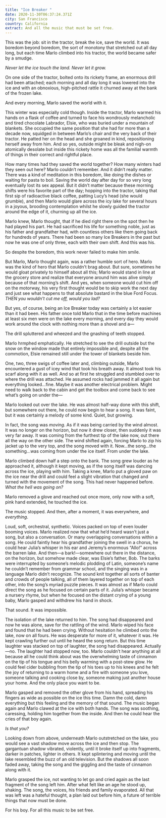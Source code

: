 ```yaml
---
title: "Ice Breaker "
date: 2020-11-30T06:37:24.371Z
city: San Francisco
country: California
extract: And all the music that must be set free.
---
```

This was the job: sit in the tractor, break the ice, save the world. It was boredom beyond boredom, the sort of monotony that stretched out all day long, but each time Marlo climbed into his tractor, the world became safer by a smudge. 

_Never let the ice touch the land. Never let it grow._

On one side of the tractor, bolted onto its rickety frame, an enormous drill had been attached; each morning and all day long it was lowered into the ice and with an obnoxious, high-pitched rattle it churned away at the bank of the frozen lake. 

And every morning, Marlo saved the world with it. 

This winter was especially cold though. Inside the tractor, Marlo warmed his hands on a flask of coffee and turned to face his  wondrously melancholic and tired chocolate Labrador, Elsie, who was buried under a mountain of blankets. She occupied the same position that she had for more than a decade now, squidged in between Marlo’s chair and the very back of their tractor. He patted her on the head and she groaned in kind, repositioning herself away from him. And so yes, outside might be bleak and nigh-on atomically desolate but inside this rickety home was all the familial warmth of things in their correct and rightful place. 

How many times had they saved the world together? How many winters had they seen out here? Marlo couldn’t remember. And it didn’t really matter. There was a kind of meditation in this boredom, like doing the dishes or waiting for pasta to boil. Saving the world day after day for so very long eventually lost its sex appeal. But it didn’t matter because these morning shifts were his favorite part of the day; hopping into the tractor, taking that first sip of radioactive black coffee, patting Lucy’s head (she would grumble), and then Marlo would glare across the icy lake for several hours in a joyous, brooding contemplation whilst he slowly guided the tractor around the edge of it, churning up all the ice.

Marlo knew, Marlo thought, that if he died right there on the spot then he had played his part. He had sacrificed his life for something noble, just as his father and grandfather had, with countless others like them going back for hundreds of years. There had been so many Ice Breakers in the past but now he was one of only three, each with their own shift. And this was his.

So despite the boredom, this work never failed to make him smile. 

But Marlo, Marlo thought again, was a rather humble sort of hero. Marlo was the kind of hero that Marlo couldn’t brag about. But sure, sometimes he would gloat privately to himself about all this; Marlo would stand in line at the grocery store and realize that everyone around him was alive simply because of that morning’s shift. And yes, when someone would cut him off on the motorway, his very first thought would be to skip work the next day and just see what happens to that absolute bastard in the blue Ford Focus. _THEN you wouldn’t cut me off, would you lad?_

But yes, of course, being an Ice Breaker today was certainly a lot easier than it had been. His father once told Marlo that in the time before machines at least six men were on the lake every morning, and every day they would work around the clock with nothing more than a shovel and a—

The drill spluttered and wheezed and the gnashing of teeth stopped. 

Marlo hrmphed emphatically. He stretched to see the drill outside but the snow on the window made that entirely impossible and, despite all the commotion, Elsie remained still under the tower of blankets beside him.

One, two, three swigs of coffee later and, climbing outside, Marlo encountered a gust of icey wind that took his breath away. It almost took his scarf along with it as well. And so at first he struggled and stumbled over to where the drill was attached. He assumed rocks had jammed it all again but everything looked...fine. Maybe it was another electrical problem. Might need to walk back to the cabin and get the toolbox and come back to see what’s going on under the—

Marlo looked out over the lake. He was almost half-way done with this shift, but somewhere out there, he could now begin to hear a song. It was faint, but it was certainly a melody of some kind. Quiet, but growing. 

In fact, the song was _moving_. As if it was being carried by the wind almost. It was no longer on the horizon, but now it drew closer, then suddenly it was very far away. It was coming from the furthest tip of the lake now, out there all the way on the other side. The wind shifted again, forcing Marlo to zip his jacket up to the very top, and the song moved with it. Now...the song...the something...was coming from under the ice itself. From under the lake. 

Marlo climbed down half a step onto the bank. The song grew louder as he approached it, although it kept moving, as if the song itself was dancing across the ice, playing with him. Taking a knee, Marlo put a gloved paw on the ice near the drill and could feel a slight vibration that changed and turned with the movement of the song. This had never happened before. _What the hell was going on?_

Marlo removed a glove and reached out once more, only now with a soft, pink hand extended, he touched the ice. 

The music stopped. And then, after a moment, it was everywhere, and _everything_. 

Loud, soft, orchestral, synthetic. Voices packed on top of even louder booming voices. Marlo realized now that what he’d heard wasn’t just a song, but also a conversation. Or many overlapping conversations within a song. He could faintly hear his grandfather joining the swell in a chorus, he could hear Julia’s whisper in his ear and Jeremy’s enormous “Allo!” across the barren lake. And then—a bark!—somewhere out there in the distance, on the horizon, but somehow made clear, was Elsie’s father, Bob. The barks were interrupted by someone’s melodic plodding of Latin, someone’s name he couldn’t remember from grammar school, and the singing was in a language Marlo didn’t recognize. The sound knit together all sorts of banter and crowds of people talking, all of them layered together on top of each other, into the song’s myriad puzzle pieces. It was almost as if Marlo could direct the song as he focused on certain parts of it. Julia’s whisper became a nursery rhyme, but when he focused on the distant crying of a young baby, Marlo gasped and withdrew his hand in shock. 

That sound. It was impossible.

The isolation of the lake returned to him. The song had disappeared and now he was alone, save for the rattling of the wind. Marlo wiped his face and found that he had been crying. Without hesitation he climbed onto the lake, now on all fours. He was desperate for more of it, whatever it was. He kept crawling further out until he heard the song return. But this time laughter was stacked on top of laughter, the song had disappeared. Actually—no. The laughter had stopped now, too. Marlo couldn’t hear anything at all because all he could think about was the overwhelming taste of cinnamon on the tip of his tongue and his belly warming with a post-stew glow. He could feel cider bubbling from the tip of his toes up to his knees and he felt the joy of returning to a warm home and a fire with someone you love, someone talking and cooking close by, someone making just another house your home. And the only place you want to be.

Marlo gasped and removed the other glove from his hand, spreading his fingers as wide as possible on the ice this time. Damn the cold, damn everything but this feeling and the memory of that sound. The music began again and Marlo clawed at the ice with both hands. The song was soothing, caressing, holding him together from the inside. And then he could hear the cries of that boy again. 

_Is that you?_ 

Looking down from above, underneath Marlo outstretched on the lake, you would see a vast shadow move across the ice and then stop. The gargantuan shadow vibrated, violently, until it broke itself up into fragments, darker in patches, lighter in others. It kept splintering and moving until the lake resembled the buzz of an old television. But the shadows all soon faded away, taking the song and the giggling and the taste of cinnamon along with it. 

Marlo grasped the ice, not wanting to let go and cried again as the last fragment of the song left him. After what felt like an age he stood up, shaking. The song, the voices, his friends and family evaporated. All that was left was a hateful thought, a plan laid out before him, a future of terrible things that now must be done.

For his boy. For all this music to be set free. 
